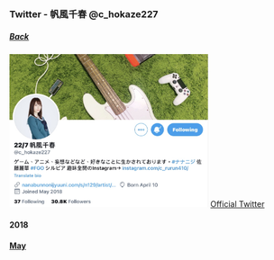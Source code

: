 ### Twitter - 帆風千春 @c_hokaze227
##### [Back](../Twitter_List.md)

<img src="../../../../Album/HokazeChiharu/Twitter_chiharu.jpg" alt="c_hokaze227" width="70%">
<a target="_blank" rel="noopener noreferrer" href="https://twitter.com/c_hokaze227">Official Twitter</a>

#### 2018
#### [May](May2018.md)
